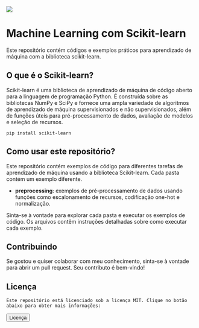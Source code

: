 <!DOCTYPE html>
<html>

<head>
 <img src="https://thumbs.gfycat.com/AshamedWeightyDachshund-max-1mb.gif">
</head>

<body>

  <h1>Machine Learning com Scikit-learn</h1>

  <p>Este repositório contém códigos e exemplos práticos para aprendizado de máquina com a biblioteca scikit-learn.</p>

  <h2>O que é o Scikit-learn?</h2>

  <p>Scikit-learn é uma biblioteca de aprendizado de máquina de código aberto para a linguagem de programação Python. É construída sobre as bibliotecas NumPy e SciPy e fornece uma ampla variedade de algoritmos de aprendizado de máquina supervisionados e não supervisionados, além de funções úteis para pré-processamento de dados, avaliação de modelos e seleção de recursos.</p>

  
  <code>pip install scikit-learn</code>

  <h2>Como usar este repositório?</h2>

  <p>Este repositório contém exemplos de código para diferentes tarefas de aprendizado de máquina usando a biblioteca Scikit-learn. Cada pasta contém um exemplo diferente.</p>

  <ul>
    <li><strong>preprocessing</strong>: exemplos de pré-processamento de dados usando funções como escalonamento de recursos, codificação one-hot e normalização.</li>
  </ul>

  <p>Sinta-se à vontade para explorar cada pasta e executar os exemplos de código. Os arquivos contêm instruções detalhadas sobre como executar cada exemplo.</p>

  <h2>Contribuindo</h2>

  <p>Se gostou e quiser colaborar com meu conhecimento, sinta-se à vontade para abrir um pull request. Seu contributo é bem-vindo!</p>

  <h2>Licença</h2>

    Este repositório está licenciado sob a licença MIT. Clique no botão abaixo para obter mais informações:
 <a href="https://github.com/MateusMurinelly/mch_lrng/blob/main/LICENSE" target="_blank"><button type="button">Licença</button></a>


</body>

</html>
